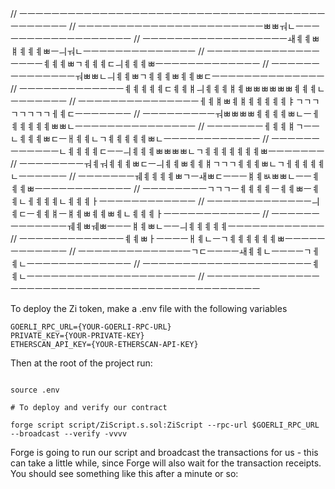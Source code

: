 // ￚￚￚￚￚￚￚￚￚￚￚￚￚￚￚￚￚￚￚￚￚￚￚￚￚￚￚￚￚￚￚￚￚￚￚￚￚￚￚￚￚￚￚￚￚ
// ￚￚￚￚￚￚￚￚￚￚￚￚￚￚￚￚￚￚￚￚￚￚￚﾳﾳￔﾤￚￚￚￚￚￚￚￚￚￚￚￚￚￚￚￚￚￚ
// ￚￚￚￚￚￚￚￚￚￚￚￚￚￚￚￚￚￚￎￋￋﾳￅￋￋￋﾳￚￛￔﾤￚￚￚￚￚￚￚￚￚￚￚￚￚￚ
// ￚￚￚￚￚￚￚￚￚￚￚￚￚￚￚￚￚￚￋￋￋﾳﾡￋￋￋﾧￛￋￋￋﾳￚￚￚￚￚￚￚￚￚￚￚￚￚ
// ￚￚￚￚￚￚￚￚￚￚￚￚￚￚￔﾳﾳﾤￛￋￋﾳﾡￋￋￋﾳￋￋﾳﾧￚￚￚￚￚￚￚￚￚￚￚￚￚￚ
// ￚￚￚￚￚￚￚￚￚￚￚￚￚￋￋￋￋￋﾧￋￋￅￛￋￋￋￅￋﾳﾳﾳﾳﾳﾳￋￋￋﾤￚￚￚￚￚￚￚ
// ￚￚￚￚￚￚￚￚￚￚￚￚￚￚￚￇￋￅﾳￋￅￋￋￋￋￋￄﾡﾡﾡﾡﾡﾡﾡﾡￇￋﾧￚￚￚￚￚￚￚ
// ￚￚￚￚￚￚￚￚￚￔﾳﾳﾳﾳￋￋￋￋﾳﾤￚￇￋￋￋￋￋﾳﾳﾤￚￚￚￚￚￚￚￚￚￚￚￚￚￚￚ
// ￚￚￚￚￚￚￚￇￋￋￅﾡￚￚﾤￋￋￋﾳﾧￚￃￋￋﾤﾡￋￋￋￋￋﾳﾤￚￚￚￚￚￚￚￚￚￚￚￚ
// ￚￚￚￚￚￚￚￚￚￚￚￚﾤￋￋￋￋﾧￚￚￛￋￋￋﾳﾳﾳﾳﾤﾡￋￋￋￋￋￋￋﾳￚￚￚￚￚￚￚ
// ￚￚￚￚￚￚￚￚￔￋￔￋￋￋﾳﾧￚￛￋￋﾳￋￋￅﾡﾡﾡￋￋￋﾳﾤﾡￇￋￋￋￋﾤￚￚￚￚￚￚ
// ￚￚￚￚￚￚￚￕￋￋￋￋﾳﾡￚￎﾳﾧￚￚￚￅￋﾴﾳﾳﾤￚￚￋￋￋﾳￚￚￚￚￚￚￚￚￚￚￚￚ
// ￚￚￚￚￚￚￚￚﾡﾡﾡￚￋￋￋￋￚￋￋﾳￚￋￋﾤￇￋￋￋﾤￋￋￋￂￚￚￚￚￚￚￚￚￚￚￚￚ
// ￚￚￚￚￚￚￚￚￚￚￚￚￚￛￋﾧￚￋￋￅￚￅￋﾳￋￋﾳￋﾤￋￋￋￂￚￚￚￚￚￚￚￚￚￚￚￚ
// ￚￚￚￚￚￚￚￚￚￚￚￚￚￕￋﾳￕﾳￚￚￚￅￋﾳﾤￚￚￛￋￋￋￋￋￚￚￚￚￚￚￚￚￚￚￚￚ
// ￚￚￚￚￚￚￚￚￚￚￚￚￚￋￋﾳￂￚￚￚￚￃￋﾤￚﾡￋￋￋￋￋￋﾳￚￚￚￚￚￚￚￚￚￚￚￚ
// ￚￚￚￚￚￚￚￚￚￚￚￚￚￚﾡﾧￚￚￚￚￎￋￋﾤￚￚￚￚﾡￇￋﾤￚￚￚￚￚￚￚￚￚￚￚￚￚ
// ￚￚￚￚￚￚￚￚￚￚￚￚￚￚￚￚￚￚￚￚￚￋￋﾤￚￚￚￚￚￚￚￚￚￚￚￚￚￚￚￚￚￚￚￚￚ
// ￚￚￚￚￚￚￚￚￚￚￚￚￚￚￚￚￚￚￚￚￚￚￚￚￚￚￚￚￚￚￚￚￚￚￚￚￚￚￚￚￚￚￚￚￚ

To deploy the Zi token, make a .env file with the following variables

```
GOERLI_RPC_URL={YOUR-GOERLI-RPC-URL}
PRIVATE_KEY={YOUR-PRIVATE-KEY}
ETHERSCAN_API_KEY={YOUR-ETHERSCAN-API-KEY}
```

Then at the root of the project run:

```# To load the variables in the .env file

source .env

# To deploy and verify our contract

forge script script/ZiScript.s.sol:ZiScript --rpc-url $GOERLI_RPC_URL --broadcast --verify -vvvv
```

Forge is going to run our script and broadcast the transactions for us - this can take a little while, since Forge will also wait for the transaction receipts. You should see something like this after a minute or so:
